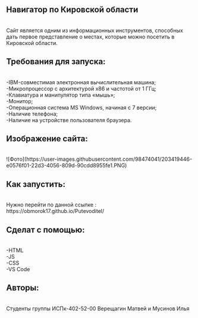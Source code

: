<h2>Навигатор по Кировской области</h2> <br/> 
Сайт является одним из информационных инструментов, способных дать первое представление о местах, которые можно посетить в Кировской области.<br/>
<h2>Требования для запуска:</h2> <br/>
-IBM-совместимая электронная вычислительная машина;<br/>
-Микропроцессор с архитектурой x86 и частотой от 1 ГГц;<br/>
-Клавиатура и манипулятор типа «мышь»;<br/>
-Монитор;<br/>
-Операционная система MS Windows, начиная с 7 версии;<br/>
-Наличие телефона;<br/>
-Наличие на устройстве пользователя браузера.<br/>
<h2>Изображение сайта:</h2> <br/>
![Фото](https://user-images.githubusercontent.com/98474041/203419446-e0576f01-22d3-4056-809d-90cdd8955fe1.PNG)
<h2>Как запустить:</h2> <br/>
Нужно перейти по данной ссылке : https://obmorok17.github.io/Putevoditel/<br/>
<h2>Сделат с помощью:</h2> <br/>
-HTML<br/>
-JS<br/>
-CSS<br/>
-VS Code<br/>
<h2>Авторы:</h2> <br/>
Студенты группы ИСПк-402-52-00 Верещагин Матвей и Мусинов Илья<br/>
